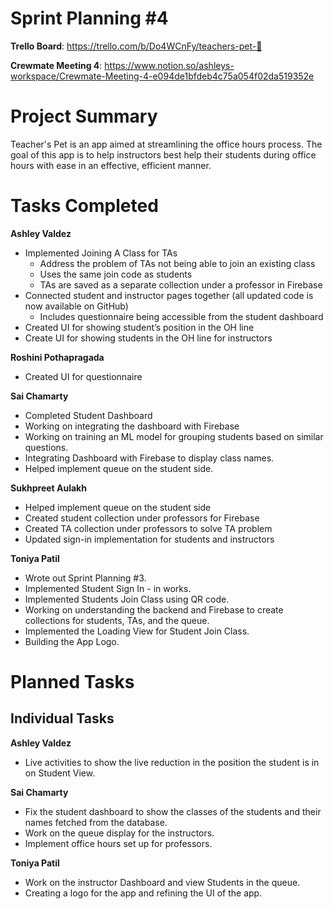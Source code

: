 # Sprint Planning #4

**Trello Board**: https://trello.com/b/Do4WCnFy/teachers-pet-🐢

**Crewmate Meeting 4**: https://www.notion.so/ashleys-workspace/Crewmate-Meeting-4-e094de1bfdeb4c75a054f02da519352e

# Project Summary

Teacher's Pet is an app aimed at streamlining the office hours process. The goal of this app is to help instructors best help their students during office hours with ease in an effective, efficient manner. 

# Tasks Completed

**Ashley Valdez**
- Implemented Joining A Class for TAs
    - Address the problem of TAs not being able to join an existing class
    - Uses the same join code as students
    - TAs are saved as a separate collection under a professor in Firebase
- Connected student and instructor pages together (all updated code is now available on GitHub)
    - Includes questionnaire being accessible from the student dashboard
- Created UI for showing student’s position in the OH line
- Create UI for showing students in the OH line for instructors

**Roshini Pothapragada**
- Created UI for questionnaire

**Sai Chamarty**
- Completed Student Dashboard
- Working on integrating the dashboard with Firebase
- Working on training an ML model for grouping students based on similar questions.
- Integrating Dashboard with Firebase to display class names.
- Helped implement queue on the student side.

**Sukhpreet Aulakh**
- Helped implement queue on the student side
- Created student collection under professors for Firebase
- Created TA collection under professors to solve TA problem
- Updated sign-in implementation for students and instructors

**Toniya Patil**
- Wrote out Sprint Planning #3.
- Implemented Student Sign In - in works.
- Implemented Students Join Class using QR code.
- Working on understanding the backend and Firebase to create collections for students, TAs, and the queue.
- Implemented the Loading View for Student Join Class.
- Building the App Logo.

# Planned Tasks

## Individual Tasks
**Ashley Valdez**
- Live activities to show the live reduction in the position the student is in on Student View.

**Sai Chamarty**
- Fix the student dashboard to show the classes of the students and their names fetched from the database.
- Work on the queue display for the instructors.
- Implement office hours set up for professors.

**Toniya Patil**
- Work on the instructor Dashboard and view Students in the queue.
- Creating a logo for the app and refining the UI of the app.
